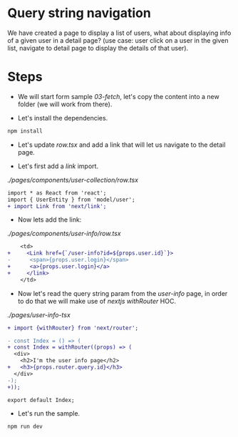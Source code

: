 # Query string navigation

We have created a page to display a list of users, what about displaying info of a given user in a detail page? 
(use case: user click on a user in the given list, navigate to detail page to display the details of that user).

# Steps

- We will start form sample _03-fetch_, let's copy the content into a new folder (we will work from there).

- Let's install the dependencies.

```bash
npm install
```

- Let's update _row.tsx_ and add a link that will let us navigate to the detail page.

- Let's first add a _link_ import.

_./pages/components/user-collection/row.tsx_

```diff
import * as React from 'react';
import { UserEntity } from 'model/user';
+ import Link from 'next/link';
```

- Now lets add the link:

_./pages/components/user-info/row.tsx_

```diff
    <td>
+     <Link href={`/user-info?id=${props.user.id}`}>
-      <span>{props.user.login}</span>
+      <a>{props.user.login}</a>
+     </link>        
    </td>
```

- Now let's read the query string param from the _user-info_ page, in order to do that we will
make use of _nextjs_ _withRouter_ HOC.

_./pages/user-info-tsx_

```diff
+ import {withRouter} from 'next/router';

- const Index = () => (
+ const Index = withRouter((props) => (
  <div>
    <h2>I'm the user info page</h2>    
+   <h3>{props.router.query.id}</h3>    
  </div>
-);
+));

export default Index;
``` 

- Let's run the sample.

```bash
npm run dev
```
